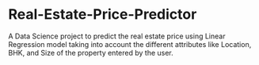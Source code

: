 # Real-Estate-Price-Predictor
A Data Science  project to predict the real estate price using  Linear Regression model taking into account the  different attributes like Location, BHK, and Size  of the property entered by the user.

